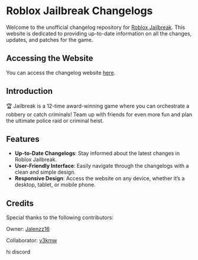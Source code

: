# Roblox Jailbreak Changelogs

Welcome to the unofficial changelog repository for [Roblox Jailbreak](https://www.roblox.com/games/606849621/Jailbreak). This website is dedicated to providing up-to-date information on all the changes, updates, and patches for the game.

## Accessing the Website

You can access the changelog website [here](https://jbchangelogs.github.io/JailbreakChangelogs/).

## Introduction

🏆 Jailbreak is a 12-time award-winning game where you can orchestrate a robbery or catch criminals! Team up with friends for even more fun and plan the ultimate police raid or criminal heist.

## Features

- **Up-to-Date Changelogs**: Stay informed about the latest changes in Roblox Jailbreak.
- **User-Friendly Interface**: Easily navigate through the changelogs with a clean and simple design.
- **Responsive Design**: Access the website on any device, whether it’s a desktop, tablet, or mobile phone.

## Credits

Special thanks to the following contributors:

Owner: [Jalenzz16](https://github.com/Jalenzzz)

Collaborator: [v3kmw](https://github.com/v3kmww/)

hi discord
